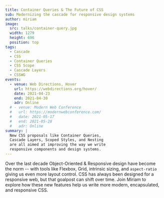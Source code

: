 ```yaml
---
title: Container Queries & The Future of CSS
sub: Modernizing the cascade for responsive design systems
author: miriam
image:
  src: talks/container-query.jpg
  width: 1279
  height: 696
  position: top
tags:
  - Cascade
  - CSS
  - Container Queries
  - CSS Scope
  - Cascade Layers
  - CSSWG
events:
  - venue: Web Directions, Hover
    url: https://webdirections.org/hover/
    date: 2021-04-23
    end: 2021-04-30
    adr: Online
  # - venue: Modern Web Conference
  #   url: https://modernwebconference.com/
  #   date: 2021-05-17
  #   end: 2021-05-28
  #   adr: Online
summary: |
  New CSS proposals like Container Queries,
  Cascade Layers, Scoped Styles, and Nesting
  are all aimed at improving the way we write
  responsive components and design systems.
---
```


Over the last decade
Object-Oriented & Responsive design
have become the norm --
with tools like Flexbox, Grid,
intrinsic sizing, and `aspect-ratio`
giving us even more layout control.
CSS has always been designed for a responsive web,
but that goalpost can shift over time.
Join Miriam to explore how these new features
help us write more modern, encapsulated,
and responsive CSS.
